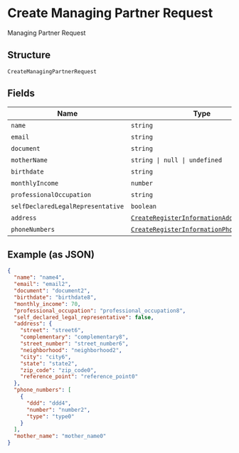 
# Create Managing Partner Request

Managing Partner Request

## Structure

`CreateManagingPartnerRequest`

## Fields

| Name | Type | Tags | Description |
|  --- | --- | --- | --- |
| `name` | `string` | Required | - |
| `email` | `string` | Required | - |
| `document` | `string` | Required | - |
| `motherName` | `string \| null \| undefined` | Optional | - |
| `birthdate` | `string` | Required | - |
| `monthlyIncome` | `number` | Required | - |
| `professionalOccupation` | `string` | Required | - |
| `selfDeclaredLegalRepresentative` | `boolean` | Required | - |
| `address` | [`CreateRegisterInformationAddressRequest`](../../doc/models/create-register-information-address-request.md) | Required | - |
| `phoneNumbers` | [`CreateRegisterInformationPhoneRequest[]`](../../doc/models/create-register-information-phone-request.md) | Required | - |

## Example (as JSON)

```json
{
  "name": "name4",
  "email": "email2",
  "document": "document2",
  "birthdate": "birthdate8",
  "monthly_income": 70,
  "professional_occupation": "professional_occupation8",
  "self_declared_legal_representative": false,
  "address": {
    "street": "street6",
    "complementary": "complementary8",
    "street_number": "street_number6",
    "neighborhood": "neighborhood2",
    "city": "city6",
    "state": "state2",
    "zip_code": "zip_code0",
    "reference_point": "reference_point0"
  },
  "phone_numbers": [
    {
      "ddd": "ddd4",
      "number": "number2",
      "type": "type0"
    }
  ],
  "mother_name": "mother_name0"
}
```

